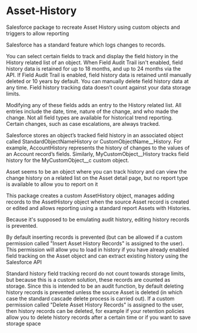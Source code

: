 
# Asset-History
Salesforce package to recreate Asset History using custom objects and triggers to allow reporting

Salesforce has a standard feature which logs changes to records.

You can select certain fields to track and display the field history in the History related list of an object. When Field Audit Trail isn't enabled, field history data is retained for up to 18 months, and up to 24 months via the API. If Field Audit Trail is enabled, field history data is retained until manually deleted or 10 years by default. You can manually delete field history data at any time. Field history tracking data doesn’t count against your data storage limits.

Modifying any of these fields adds an entry to the History related list. All entries include the date, time, nature of the change, and who made the change. Not all field types are available for historical trend reporting. Certain changes, such as case escalations, are always tracked.

Salesforce stores an object’s tracked field history in an associated object called StandardObjectNameHistory or CustomObjectName__History. For example, AccountHistory represents the history of changes to the values of an Account record’s fields. Similarly, MyCustomObject__History tracks field history for the MyCustomObject__c custom object.

Asset seems to be an object where you can track history and can view the change history on a related list on the Asset detail page, but no report type is available to allow you to report on it

This package creates a custom AssetHistory object, manages adding records to the AssetHistory object when the source Asset record is created or edited and allows reporting using a standard report Assets with Histories.

Because it's supposed to be emulating audit history, editing history records is prevented.

By default inserting records is prevented (but can be allowed if a custom permission called "Insert Asset History Records" is assigned to the user). This permission will allow you to load in history if you have already enabled field tracking on the Asset object and can extract existing history using the Salesforce API

Standard history field tracking record do not count towards storage limits, but because this is a custom solution, these records are counted as storage. Since this is intended to be an audit function, by default deleting history records is prevented unless the source Asset is deleted (in which case the standard cascade delete process is carried out). If a custom permission called "Delete Asset History Records" is assigned to the user, then history records can be deleted, for example if your retention policies allow you to delete history records after a certain time or if you want to save storage space
